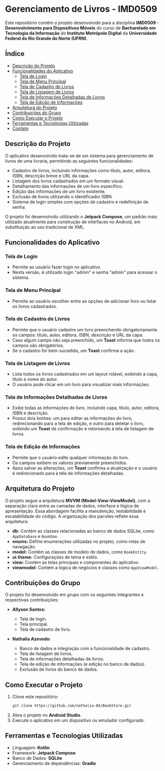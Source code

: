 # Gerenciamento de Livros - IMD0509

Este repositório contém o projeto desenvolvido para a disciplina **IMD0509 - Desenvolvimento para Dispositivos Móveis** do curso de **Bacharelado em Tecnologia da Informação** do **Instituto Metrópole Digital** da **Universidade Federal do Rio Grande do Norte (UFRN)**.

## Índice

- [Descrição do Projeto](#descrição-do-projeto)
- [Funcionalidades do Aplicativo](#funcionalidades-do-aplicativo)
  - [Tela de Login](#tela-de-login)
  - [Tela de Menu Principal](#tela-de-menu-principal)
  - [Tela de Cadastro de Livros](#tela-de-cadastro-de-livros)
  - [Tela de Listagem de Livros](#tela-de-listagem-de-livros)
  - [Tela de Informações Detalhadas de Livros](#tela-de-informações-detalhadas-de-livros)
  - [Tela de Edição de Informações](#tela-de-edição-de-informações)
- [Arquitetura do Projeto](#arquitetura-do-projeto)
- [Contribuições do Grupo](#contribuições-do-grupo)
- [Como Executar o Projeto](#como-executar-o-projeto)
- [Ferramentas e Tecnologias Utilizadas](#ferramentas-e-tecnologias-utilizadas)
- [Contato](#contato)

## Descrição do Projeto

O aplicativo desenvolvido trata-se de um sistema para gerenciamento de livros de uma livraria, permitindo as seguintes funcionalidades:

- Cadastro de livros, incluindo informações como título, autor, editora, ISBN, descrição breve e URL da capa.
- Listagem dos livros cadastrados em um formato visual.
- Detalhamento das informações de um livro específico.
- Edição das informações de um livro existente.
- Exclusão de livros utilizando o identificador ISBN.
- Sistema de login simples com opções de cadastro e redefinição de senha.

O projeto foi desenvolvido utilizando o **Jetpack Compose**, um padrão mais utilizado atualmente para construção de interfaces no Android, em substituição ao uso tradicional de XML.

## Funcionalidades do Aplicativo

### Tela de Login

- Permite ao usuário fazer login no aplicativo.
- Nesta versão, é utilizado login "admin" e senha "admin" para acessar o sistema.

### Tela de Menu Principal

- Permite ao usuário escolher entre as opções de adicionar livro ou listar os livros cadastrados.

### Tela de Cadastro de Livros

- Permite que o usuário cadastre um livro preenchendo obrigatoriamente os campos: título, autor, editora, ISBN, descrição e URL da capa.
- Caso algum campo não seja preenchido, um **Toast** informa que todos os campos são obrigatórios.
- Se o cadastro for bem-sucedido, um **Toast** confirma a ação.

### Tela de Listagem de Livros

- Lista todos os livros cadastrados em um layout rolável, exibindo a capa, título e nome do autor.
- O usuário pode clicar em um livro para visualizar mais informações.

### Tela de Informações Detalhadas de Livros

- Exibe todas as informações do livro, incluindo capa, título, autor, editora, ISBN e descrição.
- Possui dois botões: um para editar as informações do livro, redirecionando para a tela de edição, e outro para deletar o livro, exibindo um **Toast** de confirmação e retornando à tela de listagem de livros.

### Tela de Edição de Informações

- Permite que o usuário edite qualquer informação do livro.
- Os campos exibem os valores previamente preenchidos.
- Após salvar as alterações, um **Toast** confirma a atualização e o usuário é redirecionado para a tela de informações detalhadas.

## Arquitetura do Projeto

O projeto segue a arquitetura **MVVM (Model-View-ViewModel)**, com a separação clara entre as camadas de dados, interface e lógica de apresentação. Essa abordagem facilita a manutenção, testabilidade e escalabilidade do código. A organização dos pacotes reflete essa arquitetura:

- **db:** Contém as classes relacionadas ao banco de dados SQLite, como `AppDatabase` e `BookDao`.
- **enums:** Define enumerações utilizadas no projeto, como rotas de navegação.
- **model:** Contém as classes de modelo de dados, como `BookEntity`.
- **ui.theme:** Configurações de tema e estilo.
- **view:** Contém as telas principais e componentes do aplicativo.
- **viewmodel:** Contém a lógica de negócios e classes como `AppViewModel`.

## Contribuições do Grupo

O projeto foi desenvolvido em grupo com os seguintes integrantes e respectivas contribuições:

- **Allyson Santos:**
  - Tela de login.
  - Tela principal.
  - Tela de cadastro de livro.

- **Nathalia Azevedo:**
  - Banco de dados e integração com a funcionalidade de cadastro.
  - Tela de listagem de livros.
  - Tela de informações detalhadas de livros.
  - Tela de edição de informações (e edição no banco de dados).
  - Exclusão de livros do banco de dados.

## Como Executar o Projeto

1. Clone este repositório:
   ```bash
   git clone https://github.com/nathalia-84/BookStore.git
   ```
2. Abra o projeto no **Android Studio**.
3. Execute o aplicativo em um dispositivo ou emulador configurado.

## Ferramentas e Tecnologias Utilizadas

- Linguagem: **Kotlin**
- Framework: **Jetpack Compose**
- Banco de Dados: **SQLite**
- Gerenciamento de dependências: **Gradle**


